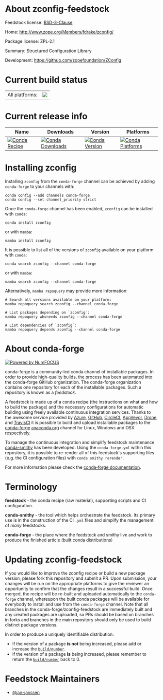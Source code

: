 About zconfig-feedstock
=======================

Feedstock license: [BSD-3-Clause](https://github.com/conda-forge/zconfig-feedstock/blob/main/LICENSE.txt)

Home: http://www.zope.org/Members/fdrake/zconfig/

Package license: ZPL-2.1

Summary: Structured Configuration Library

Development: https://github.com/zopefoundation/ZConfig

Current build status
====================


<table><tr><td>All platforms:</td>
    <td>
      <a href="https://dev.azure.com/conda-forge/feedstock-builds/_build/latest?definitionId=4444&branchName=main">
        <img src="https://dev.azure.com/conda-forge/feedstock-builds/_apis/build/status/zconfig-feedstock?branchName=main">
      </a>
    </td>
  </tr>
</table>

Current release info
====================

| Name | Downloads | Version | Platforms |
| --- | --- | --- | --- |
| [![Conda Recipe](https://img.shields.io/badge/recipe-zconfig-green.svg)](https://anaconda.org/conda-forge/zconfig) | [![Conda Downloads](https://img.shields.io/conda/dn/conda-forge/zconfig.svg)](https://anaconda.org/conda-forge/zconfig) | [![Conda Version](https://img.shields.io/conda/vn/conda-forge/zconfig.svg)](https://anaconda.org/conda-forge/zconfig) | [![Conda Platforms](https://img.shields.io/conda/pn/conda-forge/zconfig.svg)](https://anaconda.org/conda-forge/zconfig) |

Installing zconfig
==================

Installing `zconfig` from the `conda-forge` channel can be achieved by adding `conda-forge` to your channels with:

```
conda config --add channels conda-forge
conda config --set channel_priority strict
```

Once the `conda-forge` channel has been enabled, `zconfig` can be installed with `conda`:

```
conda install zconfig
```

or with `mamba`:

```
mamba install zconfig
```

It is possible to list all of the versions of `zconfig` available on your platform with `conda`:

```
conda search zconfig --channel conda-forge
```

or with `mamba`:

```
mamba search zconfig --channel conda-forge
```

Alternatively, `mamba repoquery` may provide more information:

```
# Search all versions available on your platform:
mamba repoquery search zconfig --channel conda-forge

# List packages depending on `zconfig`:
mamba repoquery whoneeds zconfig --channel conda-forge

# List dependencies of `zconfig`:
mamba repoquery depends zconfig --channel conda-forge
```


About conda-forge
=================

[![Powered by
NumFOCUS](https://img.shields.io/badge/powered%20by-NumFOCUS-orange.svg?style=flat&colorA=E1523D&colorB=007D8A)](https://numfocus.org)

conda-forge is a community-led conda channel of installable packages.
In order to provide high-quality builds, the process has been automated into the
conda-forge GitHub organization. The conda-forge organization contains one repository
for each of the installable packages. Such a repository is known as a *feedstock*.

A feedstock is made up of a conda recipe (the instructions on what and how to build
the package) and the necessary configurations for automatic building using freely
available continuous integration services. Thanks to the awesome service provided by
[Azure](https://azure.microsoft.com/en-us/services/devops/), [GitHub](https://github.com/),
[CircleCI](https://circleci.com/), [AppVeyor](https://www.appveyor.com/),
[Drone](https://cloud.drone.io/welcome), and [TravisCI](https://travis-ci.com/)
it is possible to build and upload installable packages to the
[conda-forge](https://anaconda.org/conda-forge) [anaconda.org](https://anaconda.org/)
channel for Linux, Windows and OSX respectively.

To manage the continuous integration and simplify feedstock maintenance
[conda-smithy](https://github.com/conda-forge/conda-smithy) has been developed.
Using the ``conda-forge.yml`` within this repository, it is possible to re-render all of
this feedstock's supporting files (e.g. the CI configuration files) with ``conda smithy rerender``.

For more information please check the [conda-forge documentation](https://conda-forge.org/docs/).

Terminology
===========

**feedstock** - the conda recipe (raw material), supporting scripts and CI configuration.

**conda-smithy** - the tool which helps orchestrate the feedstock.
                   Its primary use is in the construction of the CI ``.yml`` files
                   and simplify the management of *many* feedstocks.

**conda-forge** - the place where the feedstock and smithy live and work to
                  produce the finished article (built conda distributions)


Updating zconfig-feedstock
==========================

If you would like to improve the zconfig recipe or build a new
package version, please fork this repository and submit a PR. Upon submission,
your changes will be run on the appropriate platforms to give the reviewer an
opportunity to confirm that the changes result in a successful build. Once
merged, the recipe will be re-built and uploaded automatically to the
`conda-forge` channel, whereupon the built conda packages will be available for
everybody to install and use from the `conda-forge` channel.
Note that all branches in the conda-forge/zconfig-feedstock are
immediately built and any created packages are uploaded, so PRs should be based
on branches in forks and branches in the main repository should only be used to
build distinct package versions.

In order to produce a uniquely identifiable distribution:
 * If the version of a package **is not** being increased, please add or increase
   the [``build/number``](https://docs.conda.io/projects/conda-build/en/latest/resources/define-metadata.html#build-number-and-string).
 * If the version of a package **is** being increased, please remember to return
   the [``build/number``](https://docs.conda.io/projects/conda-build/en/latest/resources/define-metadata.html#build-number-and-string)
   back to 0.

Feedstock Maintainers
=====================

* [@jan-janssen](https://github.com/jan-janssen/)

